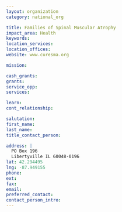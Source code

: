 ```yaml
---
layout: organization
category: national_org

title: Families of Spinal Muscular Atrophy
impact_area: Health
keywords: 
location_services: 
location_offices: 
website: www.curesma.org

mission: 

cash_grants: 
grants: 
service_opp: 
services: 

learn: 
cont_relationship: 

salutation: 
first_name: 
last_name: 
title_contact_person: 

address: |
  PO Box 196  
  Libertyville IL 60048-0196
lat: 42.294495
lng: -87.949155
phone: 
ext: 
fax: 
email: 
preferred_contact: 
contact_person_intro: 
---
```


